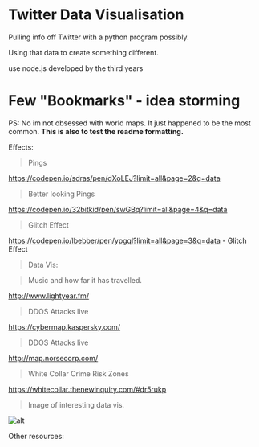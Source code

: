 # Twitter Data Visualisation
Pulling info off Twitter with a python program possibly.

Using that data to create something different. 

use node.js developed by the third years

# Few "Bookmarks" - idea storming 
PS: No im not obsessed with world maps. It just happened to be the most common. 
**This is also to test the readme formatting.**

Effects: 
>Pings 

https://codepen.io/sdras/pen/dXoLEJ?limit=all&page=2&q=data 

>Better looking Pings

https://codepen.io/32bitkid/pen/swGBq?limit=all&page=4&q=data

>Glitch Effect 

https://codepen.io/lbebber/pen/ypgql?limit=all&page=3&q=data - Glitch Effect 

>Data Vis:

>Music and how far it has travelled. 

http://www.lightyear.fm/

>DDOS Attacks live 

https://cybermap.kaspersky.com/ 

>DDOS Attacks live 

http://map.norsecorp.com/  

>White Collar Crime Risk Zones 

https://whitecollar.thenewinquiry.com/#dr5rukp 

>Image of interesting data vis.

![alt](http://datavisualization.ch/wp-content/uploads/2011/05/ghost_counties_05.jpg)

Other resources:
